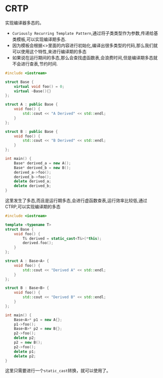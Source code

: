 # CRTP

实现编译器多态的。

- `Curiously Recurring Template Pattern`,通过将子类类型作为参数,传递给基类模板,可以实现编译期多态.
- 因为模板会根据<>里面的内容进行初始化,编译出很多类型的代码,那么我们就可以使用这个特性,来进行编译期的多态
- 如果说在运行期间的多态,那么会查找虚函数表,会浪费时间,但是编译期多态就不会进行查表,节约时间.

```c++
#include <iostream>

struct Base {
    virtual void foo() = 0;
    virtual ~Base(){}
};

struct A : public Base {
    void foo() {
        std::cout << "A Derived" << std::endl;
    }
};

struct B : public Base {
    void foo() {
        std::cout << "B Derived" << std::endl;
    }
};

int main() {
    Base* derived_a = new A();
    Base* derived_b = new B();
    derived_a->foo();
    derived_b->foo();
    delete derived_a;
    delete derived_b;
}
```

这里发生了多态,而且是运行期多态,会进行虚函数查表,运行效率比较低,通过CTRP,可以实现编译期的多态

```c++
#include <iostream>

template <typename T>
struct Base {
    void foo() {
        T& derived = static_cast<T&>(*this);
        derived.foo();
    }
};

struct A : Base<A> {
    void foo() {
        std::cout << "Derived A" << std::endl;
    }
};

struct B : Base<B> {
    void foo() {
        std::cout << "Derived B" << std::endl;
    }
};

int main() {
    Base<A>* p1 = new A{};
    p1->foo();
    Base<B>* p2 = new B{};
    p2->foo();
    delete p2;
    p2 = new B();
    p2->foo();
    delete p1;
    delete p2;
}
```

这里只需要进行一个`static_cast`转换，就可以使用了。
